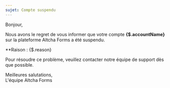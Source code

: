 ```yaml
---
sujet: Compte suspendu
---
```


Bonjour,

Nous avons le regret de vous informer que votre compte **{$.accountName}** sur la plateforme Altcha Forms a été suspendu.

**Raison : {$.reason}

Pour résoudre ce problème, veuillez contacter notre équipe de support dès que possible.

Meilleures salutations,  
L'équipe Altcha Forms